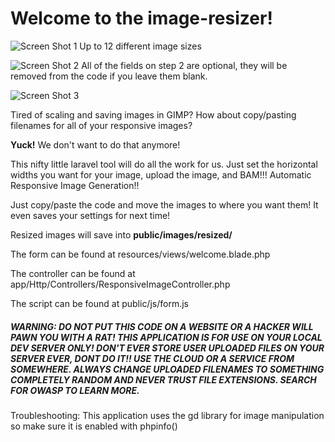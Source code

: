 # Welcome to the image-resizer!

![Screen Shot 1](../assets/Screen-Shot-1.png?raw=true)
Up to 12 different image sizes

![Screen Shot 2](../assets/Screen-Shot-2.png?raw=true)
All of the fields on step 2 are optional, they will be removed from the code if you leave them blank.

![Screen Shot 3](../assets/Screen-Shot-3.png?raw=true)

Tired of scaling and saving images in GIMP?  How about copy/pasting filenames for all of your responsive images?  

**Yuck!**  We don't want to do that anymore!

This nifty little laravel tool will do all the work for us.  Just set the horizontal widths you want for your image, upload the image, and BAM!!!  Automatic Responsive Image Generation!!

Just copy/paste the code and move the images to where you want them!  It even saves your settings for next time!

Resized images will save into 
**public/images/resized/**

The form can be found at 
resources/views/welcome.blade.php

The controller can be found at 
app/Http/Controllers/ResponsiveImageController.php

The script can be found at
public/js/form.js

##### WARNING:  DO NOT PUT THIS CODE ON A WEBSITE OR A HACKER WILL PAWN YOU WITH A RAT!  THIS APPLICATION IS FOR USE ON YOUR LOCAL DEV SERVER ONLY!  DON'T EVER STORE USER UPLOADED FILES ON YOUR SERVER EVER, DONT DO IT!! USE THE CLOUD OR A SERVICE FROM SOMEWHERE. ALWAYS CHANGE UPLOADED FILENAMES TO SOMETHING COMPLETELY RANDOM AND NEVER TRUST FILE EXTENSIONS.  SEARCH FOR OWASP TO LEARN MORE.

Troubleshooting:  This application uses the gd library for image manipulation so make sure it is enabled with phpinfo()
